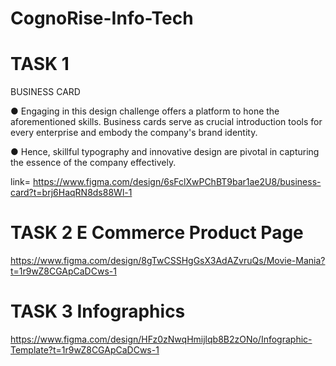 # CognoRise-Info-Tech

# TASK 1
BUSINESS CARD

● Engaging in this design challenge offers a platform to hone the aforementioned
skills. Business cards serve as crucial introduction tools for every enterprise and
embody the company's brand identity.

● Hence, skillful typography and innovative design are pivotal in capturing the
essence of the company effectively.


link= https://www.figma.com/design/6sFclXwPChBT9bar1ae2U8/business-card?t=brj6HaqRN8ds88Wl-1

# TASK 2 E Commerce Product Page
https://www.figma.com/design/8gTwCSSHgGsX3AdAZvruQs/Movie-Mania?t=1r9wZ8CGApCaDCws-1


# TASK 3 Infographics
https://www.figma.com/design/HFz0zNwqHmijlqb8B2zONo/Infographic-Template?t=1r9wZ8CGApCaDCws-1

